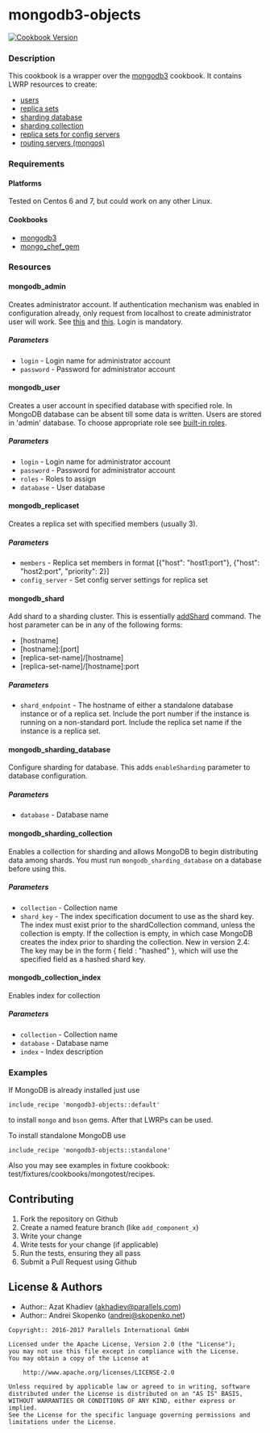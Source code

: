 # mongodb3-objects
[![Cookbook Version](https://img.shields.io/cookbook/v/mongodb3-objects.svg)](https://supermarket.chef.io/cookbooks/mongodb3-objects)

### Description

This cookbook is a wrapper over the [mongodb3](https://supermarket.chef.io/cookbooks/mongodb3) cookbook. It contains LWRP resources to create:
* [users](https://docs.mongodb.com/manual/tutorial/manage-users-and-roles/)
* [replica sets](https://docs.mongodb.com/manual/core/replication/)
* [sharding database](https://docs.mongodb.com/manual/core/sharded-cluster-components/)
* [sharding collection](https://docs.mongodb.com/v3.0/reference/command/shardCollection/)
* [replica sets for config servers](https://docs.mongodb.com/manual/core/sharded-cluster-config-servers/)
* [routing servers (mongos)](https://docs.mongodb.com/manual/reference/program/mongos/)

### Requirements

#### Platforms

Tested on Centos 6 and 7, but could work on any other Linux.

#### Cookbooks

* [mongodb3](https://supermarket.chef.io/cookbooks/mongodb3)
* [mongo_chef_gem](https://supermarket.chef.io/cookbooks/mongodb3)

### Resources

#### mongodb_admin

Creates administrator account. If authentication mechanism was enabled in configuration already, only request from localhost to create administrator user will work. See [this](https://docs.mongodb.org/manual/tutorial/enable-authentication/) and [this](https://docs.mongodb.org/manual/core/security-users/#localhost-exception). Login is mandatory.

##### Parameters

- `login` - Login name for administrator account
- `password` - Password for administrator account

#### mongodb_user

Creates a user account in specified database with specified role. In MongoDB database can be absent till some data is written. Users are stored in 'admin' database. To choose appropriate role see [built-in roles](https://docs.mongodb.org/manual/reference/built-in-roles/).

##### Parameters

- `login` - Login name for administrator account
- `password` - Password for administrator account
- `roles` - Roles to assign
- `database` - User database

#### mongodb_replicaset

Creates a replica set with specified members (usually 3).

##### Parameters

- `members` - Replica set members in format [{"host": "host1:port"}, {"host": "host2:port", "priority": 2}]
- `config_server` - Set config server settings for replica set

#### mongodb_shard

Add shard to a sharding cluster. This is essentially [addShard](https://docs.mongodb.com/v3.0/reference/method/sh.addShard/) command. The host parameter can be in any of the following forms:
- \[hostname\]
- \[hostname\]:\[port\]
- \[replica-set-name\]/\[hostname\]
- \[replica-set-name\]/\[hostname\]:port

##### Parameters

- `shard_endpoint` - The hostname of either a standalone database instance or of a replica set. Include the port number if the instance is running on a non-standard port. Include the replica set name if the instance is a replica set.

#### mongodb_sharding_database

Configure sharding for database. This adds `enableSharding` parameter to database configuration.

##### Parameters

- `database` - Database name

#### mongodb_sharding_collection

Enables a collection for sharding and allows MongoDB to begin distributing data among shards. You must run `mongodb_sharding_database` on a database before using this.

##### Parameters

- `collection` - Collection name
- `shard_key` - The index specification document to use as the shard key. The index must exist prior to the shardCollection command, unless the collection is empty. If the collection is empty, in which case MongoDB creates the index prior to sharding the collection. New in version 2.4: The key may be in the form { field : "hashed" }, which will use the specified field as a hashed shard key.

#### mongodb_collection_index

Enables index for collection

##### Parameters

- `collection` - Collection name
- `database` - Database name
- `index` - Index description

### Examples

If MongoDB is already installed just use

    include_recipe 'mongodb3-objects::default'

to install `mongo` and `bson` gems. After that LWRPs can be used.

To install standalone MongoDB use

    include_recipe 'mongodb3-objects::standalone'

Also you may see examples in fixture cookbook: test/fixtures/cookbooks/mongotest/recipes.

## Contributing
1. Fork the repository on Github
2. Create a named feature branch (like `add_component_x`)
3. Write your change
4. Write tests for your change (if applicable)
5. Run the tests, ensuring they all pass
6. Submit a Pull Request using Github

## License & Authors
* Author:: Azat Khadiev (akhadiev@parallels.com)
* Author:: Andrei Skopenko (andrei@skopenko.net)

```text
Copyright:: 2016-2017 Parallels International GmbH

Licensed under the Apache License, Version 2.0 (the "License");
you may not use this file except in compliance with the License.
You may obtain a copy of the License at

    http://www.apache.org/licenses/LICENSE-2.0

Unless required by applicable law or agreed to in writing, software
distributed under the License is distributed on an "AS IS" BASIS,
WITHOUT WARRANTIES OR CONDITIONS OF ANY KIND, either express or implied.
See the License for the specific language governing permissions and
limitations under the License.
```
